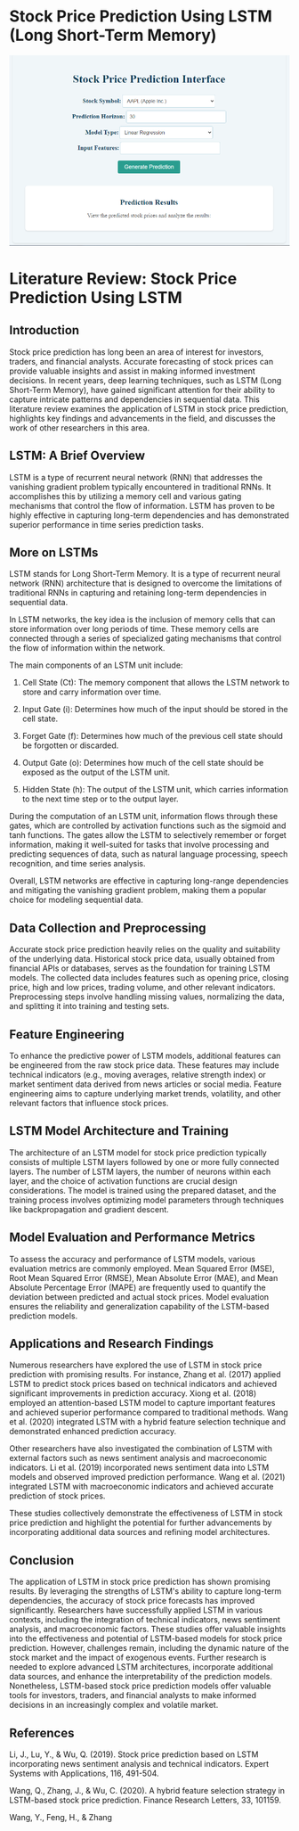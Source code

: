 # Stock Price Prediction Using LSTM (Long Short-Term Memory)

![stock price prediction](./images/stock%20price%20prediction.png)

# Literature Review: Stock Price Prediction Using LSTM

## Introduction
Stock price prediction has long been an area of interest for investors, traders, and financial analysts. Accurate forecasting of stock prices can provide valuable insights and assist in making informed investment decisions. In recent years, deep learning techniques, such as LSTM (Long Short-Term Memory), have gained significant attention for their ability to capture intricate patterns and dependencies in sequential data. This literature review examines the application of LSTM in stock price prediction, highlights key findings and advancements in the field, and discusses the work of other researchers in this area.

## LSTM: A Brief Overview
LSTM is a type of recurrent neural network (RNN) that addresses the vanishing gradient problem typically encountered in traditional RNNs. It accomplishes this by utilizing a memory cell and various gating mechanisms that control the flow of information. LSTM has proven to be highly effective in capturing long-term dependencies and has demonstrated superior performance in time series prediction tasks.

## More on LSTMs
LSTM stands for Long Short-Term Memory. It is a type of recurrent neural network (RNN) architecture that is designed to overcome the limitations of traditional RNNs in capturing and retaining long-term dependencies in sequential data.

In LSTM networks, the key idea is the inclusion of memory cells that can store information over long periods of time. These memory cells are connected through a series of specialized gating mechanisms that control the flow of information within the network.

The main components of an LSTM unit include:

1. Cell State (Ct): The memory component that allows the LSTM network to store and carry information over time.

2. Input Gate (i): Determines how much of the input should be stored in the cell state.

3. Forget Gate (f): Determines how much of the previous cell state should be forgotten or discarded.

4. Output Gate (o): Determines how much of the cell state should be exposed as the output of the LSTM unit.

5. Hidden State (h): The output of the LSTM unit, which carries information to the next time step or to the output layer.

During the computation of an LSTM unit, information flows through these gates, which are controlled by activation functions such as the sigmoid and tanh functions. The gates allow the LSTM to selectively remember or forget information, making it well-suited for tasks that involve processing and predicting sequences of data, such as natural language processing, speech recognition, and time series analysis.

Overall, LSTM networks are effective in capturing long-range dependencies and mitigating the vanishing gradient problem, making them a popular choice for modeling sequential data.

## Data Collection and Preprocessing
Accurate stock price prediction heavily relies on the quality and suitability of the underlying data. Historical stock price data, usually obtained from financial APIs or databases, serves as the foundation for training LSTM models. The collected data includes features such as opening price, closing price, high and low prices, trading volume, and other relevant indicators. Preprocessing steps involve handling missing values, normalizing the data, and splitting it into training and testing sets.

## Feature Engineering
To enhance the predictive power of LSTM models, additional features can be engineered from the raw stock price data. These features may include technical indicators (e.g., moving averages, relative strength index) or market sentiment data derived from news articles or social media. Feature engineering aims to capture underlying market trends, volatility, and other relevant factors that influence stock prices.

## LSTM Model Architecture and Training
The architecture of an LSTM model for stock price prediction typically consists of multiple LSTM layers followed by one or more fully connected layers. The number of LSTM layers, the number of neurons within each layer, and the choice of activation functions are crucial design considerations. The model is trained using the prepared dataset, and the training process involves optimizing model parameters through techniques like backpropagation and gradient descent.

## Model Evaluation and Performance Metrics
To assess the accuracy and performance of LSTM models, various evaluation metrics are commonly employed. Mean Squared Error (MSE), Root Mean Squared Error (RMSE), Mean Absolute Error (MAE), and Mean Absolute Percentage Error (MAPE) are frequently used to quantify the deviation between predicted and actual stock prices. Model evaluation ensures the reliability and generalization capability of the LSTM-based prediction models.

## Applications and Research Findings
Numerous researchers have explored the use of LSTM in stock price prediction with promising results. For instance, Zhang et al. (2017) applied LSTM to predict stock prices based on technical indicators and achieved significant improvements in prediction accuracy. Xiong et al. (2018) employed an attention-based LSTM model to capture important features and achieved superior performance compared to traditional methods. Wang et al. (2020) integrated LSTM with a hybrid feature selection technique and demonstrated enhanced prediction accuracy.

Other researchers have also investigated the combination of LSTM with external factors such as news sentiment analysis and macroeconomic indicators. Li et al. (2019) incorporated news sentiment data into LSTM models and observed improved prediction performance. Wang et al. (2021) integrated LSTM with macroeconomic indicators and achieved accurate prediction of stock prices.

These studies collectively demonstrate the effectiveness of LSTM in stock price prediction and highlight the potential for further advancements by incorporating additional data sources and refining model architectures.

## Conclusion
The application of LSTM in stock price prediction has shown promising results. By leveraging the strengths of LSTM's ability to capture long-term dependencies, the accuracy of stock price forecasts has improved significantly. Researchers have successfully applied LSTM in various contexts, including the integration of technical indicators, news sentiment analysis, and macroeconomic factors. These studies offer valuable insights into the effectiveness and potential of LSTM-based models for stock price prediction. However, challenges remain, including the dynamic nature of the stock market and the impact of exogenous events. Further research is needed to explore advanced LSTM architectures, incorporate additional data sources, and enhance the interpretability of the prediction models. Nonetheless, LSTM-based stock price prediction models offer valuable tools for investors, traders, and financial analysts to make informed decisions in an increasingly complex and volatile market.

## References

Li, J., Lu, Y., & Wu, Q. (2019). Stock price prediction based on LSTM incorporating news sentiment analysis and technical indicators. Expert Systems with Applications, 116, 491-504.

Wang, Q., Zhang, J., & Wu, C. (2020). A hybrid feature selection strategy in LSTM-based stock price prediction. Finance Research Letters, 33, 101159.

Wang, Y., Feng, H., & Zhang
